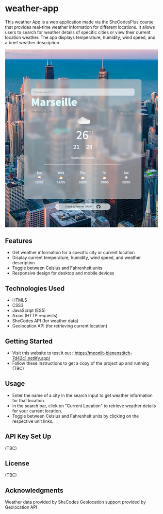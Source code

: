 # weather-app
This weather App is a web application made via the SheCodesPlus course that provides real-time weather information for different locations. 
It allows users to search for weather details of specific cities or view their current location weather. The app displays temperature, humidity, wind speed, and a brief weather description.

![Weather App Screenshot](pictures/screenshot.png)

## Features

- Get weather information for a specific city or current location
- Display current temperature, humidity, wind speed, and weather description
- Toggle between Celsius and Fahrenheit units
- Responsive design for desktop and mobile devices

## Technologies Used

- HTML5
- CSS3
- JavaScript (ES5)
- Axios (HTTP requests)
- SheCodes API (for weather data)
- Geolocation API (for retrieving current location)

## Getting Started
- Visit this website to test it out : https://moonlit-bienenstitch-7d42c1.netlify.app/
- Follow these instructions to get a copy of the project up and running (TBC)

## Usage

- Enter the name of a city in the search input to get weather information for that location.
- In the search bar, click on "Current Location" to retrieve weather details for your current location.
- Toggle between Celsius and Fahrenheit units by clicking on the respective unit links.

## API Key Set Up
(TBC)

## License
(TBC)

## Acknowledgments
Weather data provided by SheCodes
Geolocation support provided by Geolocation API
